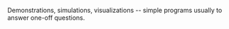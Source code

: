 Demonstrations, simulations, visualizations -- simple programs usually to answer one-off questions.
